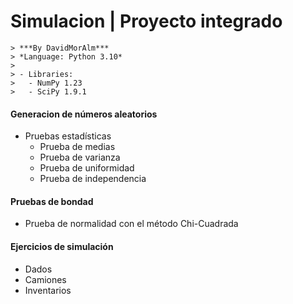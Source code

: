 
# Simulacion | Proyecto integrado

    > ***By DavidMorAlm***
    > *Language: Python 3.10*
    >
    > - Libraries:
    >   - NumPy 1.23
    >   - SciPy 1.9.1

#### Generacion de números aleatorios
* Pruebas estadísticas
    * Prueba de medias
    * Prueba de varianza
    * Prueba de uniformidad
    * Prueba de independencia

#### Pruebas de bondad
* Prueba de normalidad con el método Chi-Cuadrada

#### Ejercicios de simulación
* Dados
* Camiones
* Inventarios